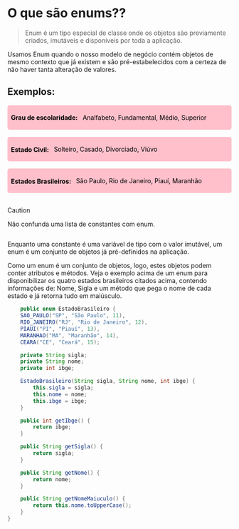 <h1>O que são enums??</h1>

> <p>Enum é um tipo especial de classe onde os objetos são previamente 
> criados, imutáveis e disponíveis por toda a aplicação.</p>

<p>Usamos Enum quando o nosso modelo de negócio contém objetos de mesmo contexto
que já existem e são pré-estabelecidos com a certeza de não haver tanta alteração
de valores.</p>

<h2>Exemplos:</h2>

<section style="display: flex; flex-direction: column; gap: 1rem;">
<div style="display: flex; align-items: center; gap:
.7rem; background-color: pink; border-radius: .3rem; color: #010101; padding: 0 .5rem;">
    <h4>Grau de escolaridade: </h4> <p style="color: #010101;">Analfabeto, Fundamental, Médio, Superior</p>
</div>

<div style="display: flex; align-items: center; gap:
.7rem; background-color: pink; border-radius: .3rem; color: #010101; padding: 0 .5rem;">
    <h4>Estado Civil: </h4> <p style="color: #010101;">Solteiro, Casado, Divorciado, Viúvo</p>
</div>

<div style="display: flex; align-items: center; gap:
.7rem; background-color: pink; border-radius: .3rem; color: #010101; padding: 0 .5rem;">
    <h4>Estados Brasileiros: </h4> <p style="color: #010101;">São Paulo, Rio de Janeiro, Piauí, Maranhão</p>
</div>

> [!CAUTION]  
> <span>Não confunda uma lista de constantes com enum.</span>
</section>

<p>Enquanto uma constante é uma variável de tipo com o valor imutável, um enum 
é um conjunto de objetos já pré-definidos na aplicação.</p>

<p>Como um enum é um conjunto de objetos, logo, estes objetos podem conter atributos
e métodos. Veja o exemplo acima de um enum para disponibilizar os quatro estados 
brasileiros citados acima, contendo informações de: Nome, Sigla e um método que pega
o nome de cada estado e já retorna tudo em maiúsculo.</p>

``` Java
    public enum EstadoBrasileiro {
    SAO_PAULO("SP", "São Paulo", 11),
    RIO_JANEIRO("RJ", "Rio de Janeiro", 12),
    PIAUI("PI", "Piauí", 13),
    MARANHAO("MA", "Maranhão", 14),
    CEARA("CE", "Ceará", 15);

    private String sigla;
    private String nome;
    private int ibge;

    EstadoBrasileiro(String sigla, String nome, int ibge) {
        this.sigla = sigla;
        this.nome = nome;
        this.ibge = ibge;
    }

    public int getIbge() {
        return ibge;
    }

    public String getSigla() {
        return sigla;
    }

    public String getNome() {
        return nome;
    }

    public String getNomeMaiuculo() {
        return this.nome.toUpperCase();
    }
}
     
```


